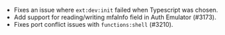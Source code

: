 - Fixes an issue where `ext:dev:init` failed when Typescript was chosen.
- Add support for reading/writing mfaInfo field in Auth Emulator (#3173).
- Fixes port conflict issues with `functions:shell` (#3210).

